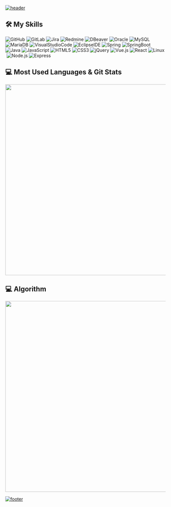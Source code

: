 [![header](https://capsule-render.vercel.app/api?type=waving&color=gradient&height=300&section=header&text=seolhwa-y&fontAlignY=40&fontSize=100&desc=GITHUB&descAlignY=65&animation=twinkling)](https://github.com/seolhwa-y)


🛠️ My Skills
---------

![GitHub](https://img.shields.io/badge/GitHub-333664?style=flat-square&logo=GitHub&logoColor=white) ![GitLab](https://img.shields.io/badge/GitLab-FC6D26?style=flat-square&logo=GitLab&logoColor=white) ![Jira](https://img.shields.io/badge/Jira-0052CC?style=flat-square&logo=Jira&logoColor=white) ![Redmine](https://img.shields.io/badge/Redmine-B32024?style=flat-square&logo=Redmine&logoColor=white) ![DBeaver](https://img.shields.io/badge/DBeaver-382923?style=flat-square&logo=DBeaver&logoColor=white) ![Oracle](https://img.shields.io/badge/Oracle-F80000?style=flat-square&logo=Oracle&logoColor=white) ![MySQL](https://img.shields.io/badge/MySQL-4479A1?style=flat-square&logo=MySQL&logoColor=white) ![MariaDB](https://img.shields.io/badge/MariaDB-003545?style=flat-square&logo=MariaDB&logoColor=white) ![VisualStudioCode](https://img.shields.io/badge/VisualStudioCode-DB3552?style=flat-square&logo=visualstudiocode&logoColor=white) ![EclipseIDE](https://img.shields.io/badge/EclipseIDE-11B48A?style=flat-square&logo=EclipseIDE&logoColor=white) ![Spring](https://img.shields.io/badge/Spring-6DB33F?style=flat-square&logo=Spring&logoColor=white) ![SpringBoot](https://img.shields.io/badge/SpringBoot-6DB33F?style=flat-square&logo=SpringBoot&logoColor=white) ![Java](https://img.shields.io/badge/Java-007396?style=flat-square&logo=Java&logoColor=white) ![JavaScript](https://img.shields.io/badge/JavaScript-ffb13b?style=flat-square&logo=JavaScript&logoColor=white) ![HTML5](https://img.shields.io/badge/HTML5-E34F26?style=flat-square&logo=HTML5&logoColor=white) ![CSS3](https://img.shields.io/badge/CSS3-1572B6?style=flat-square&logo=CSS3&logoColor=white) ![jQuery](https://img.shields.io/badge/jQuery-0769AD?style=flat-square&logo=jQuery&logoColor=white) ![Vue.js](https://img.shields.io/badge/Vue.js-4FC08D?style=flat-square&logo=Vue.js&logoColor=white) ![React](https://img.shields.io/badge/React-61DAFB?style=flat-square&logo=React&logoColor=white) ![Linux](https://img.shields.io/badge/Linux-FCC624?style=flat-square&logo=Linux&logoColor=white) ![Node.js](https://img.shields.io/badge/Node.js-339933?style=flat-square&logo=Node.js&logoColor=white) ![Express](https://img.shields.io/badge/Express-000000?style=flat-square&logo=Express&logoColor=white) 


💻 Most Used Languages & Git Stats
-------------------

<a href="https://stats.dooboo.io"><img src="https://stats.dooboo.io/api/github-stats-advanced?login=seolhwa-y" width="600" /></a>

💻 Algorithm
-------------------

<a href="http://mazassumnida.wtf"><img src="http://mazassumnida.wtf/api/v2/generate_badge?boj=77seol" width="600" /></a>


[![footer](https://capsule-render.vercel.app/api?section=footer&type=waving&color=gradient&height=200)](https://github.com/seolhwa-y)
